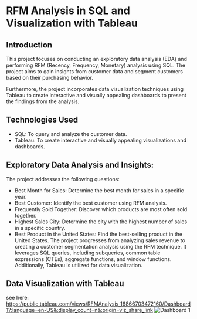 # RFM Analysis in SQL and Visualization with Tableau
## Introduction
This project focuses on conducting an exploratory data analysis (EDA) and performing RFM (Recency, Frequency, Monetary) analysis using SQL. The project aims to gain insights from customer data and segment customers based on their purchasing behavior.

Furthermore, the project incorporates data visualization techniques using Tableau to create interactive and visually appealing dashboards to present the findings from the analysis.
## Technologies Used
- SQL: To query and analyze the customer data.
- Tableau: To create interactive and visually appealing visualizations and dashboards.

## Exploratory Data Analysis and Insights:
The project addresses the following questions:

- Best Month for Sales: Determine the best month for sales in a specific year.
- Best Customer: Identify the best customer using RFM analysis.
- Frequently Sold Together: Discover which products are most often sold together.
- Highest Sales City: Determine the city with the highest number of sales in a specific country.
- Best Product in the United States: Find the best-selling product in the United States.
The project progresses from analyzing sales revenue to creating a customer segmentation analysis using the RFM technique. It leverages SQL queries, including subqueries, common table expressions (CTEs), aggregate functions, and window functions. Additionally, Tableau is utilized for data visualization.

## Data Visualization with Tableau
see here: https://public.tableau.com/views/RFMAnalysis_16866703472160/Dashboard1?:language=en-US&:display_count=n&:origin=viz_share_link
![Dashboard 1](https://github.com/im-hienmai/RFM_Analysis_with_SQL_and_Tableau/assets/131462914/19948746-813f-43ba-8a21-f3d7f1bcd2f5)


